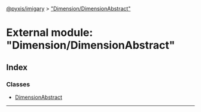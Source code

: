[@pyxis/imigary](../README.md) > ["Dimension/DimensionAbstract"](../modules/_dimension_dimensionabstract_.md)

# External module: "Dimension/DimensionAbstract"

## Index

### Classes

* [DimensionAbstract](../classes/_dimension_dimensionabstract_.dimensionabstract.md)

---

